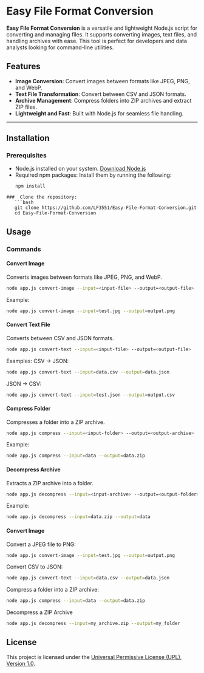 # Easy File Format Conversion

**Easy File Format Conversion** is a versatile and lightweight Node.js script for converting and managing files. It supports converting images, text files, and handling archives with ease. This tool is perfect for developers and data analysts looking for command-line utilities.

## Features

- **Image Conversion**: Convert images between formats like JPEG, PNG, and WebP.
- **Text File Transformation**: Convert between CSV and JSON formats.
- **Archive Management**: Compress folders into ZIP archives and extract ZIP files.
- **Lightweight and Fast**: Built with Node.js for seamless file handling.

---

## Installation

### Prerequisites
- Node.js installed on your system. [Download Node.js](https://nodejs.org/)
- Required npm packages: Install them by running the following:
  ```bash
  npm install
```
###  Clone the repository:
   ```bash
   git clone https://github.com/LF3551/Easy-File-Format-Conversion.git
   cd Easy-File-Format-Conversion
 ```

 
## Usage

### Commands

#### Convert Image
Converts images between formats like JPEG, PNG, and WebP.
```bash
node app.js convert-image --input=<input-file> --output=<output-file>
```
Example:
```bash
node app.js convert-image --input=test.jpg --output=output.png
```
#### Convert Text File
Converts between CSV and JSON formats.
```bash
node app.js convert-text --input=<input-file> --output=<output-file>
```
Examples:
CSV → JSON:
```bash
node app.js convert-text --input=data.csv --output=data.json
```
JSON → CSV:
```bash
node app.js convert-text --input=test.json --output=output.csv
```
#### Compress Folder
Compresses a folder into a ZIP archive.
```bash
node app.js compress --input=<input-folder> --output=<output-archive>
```
Example:
```bash
node app.js compress --input=data --output=data.zip
```
#### Decompress Archive
Extracts a ZIP archive into a folder.
```bash
node app.js decompress --input=<input-archive> --output=<output-folder>
```
Example:
```bash
node app.js decompress --input=data.zip --output=data
```


#### Convert Image
Convert a JPEG file to PNG:
```bash
node app.js convert-image --input=test.jpg --output=output.png
```
Convert CSV to JSON:
```bash
node app.js convert-text --input=data.csv --output=data.json
```
Compress a folder into a ZIP archive:
```bash
node app.js compress --input=data --output=data.zip
```

Decompress a ZIP Archive
```bash
node app.js decompress --input=my_archive.zip --output=my_folder
```
## License
This project is licensed under the [Universal Permissive License (UPL), Version 1.0](https://opensource.org/licenses/UPL).
